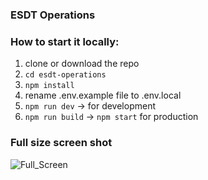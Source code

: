 ### ESDT Operations



### How to start it locally:
1. clone or download the repo
2. `cd esdt-operations`
3. `npm install`
4. rename .env.example file to .env.local
6. `npm run dev` -> for development
7. `npm run build` -> `npm start` for production



### Full size screen shot
![Full_Screen](https://user-images.githubusercontent.com/26983109/179978532-2aa50f74-91db-47f2-8ae8-6abe8eb00dc7.png)


